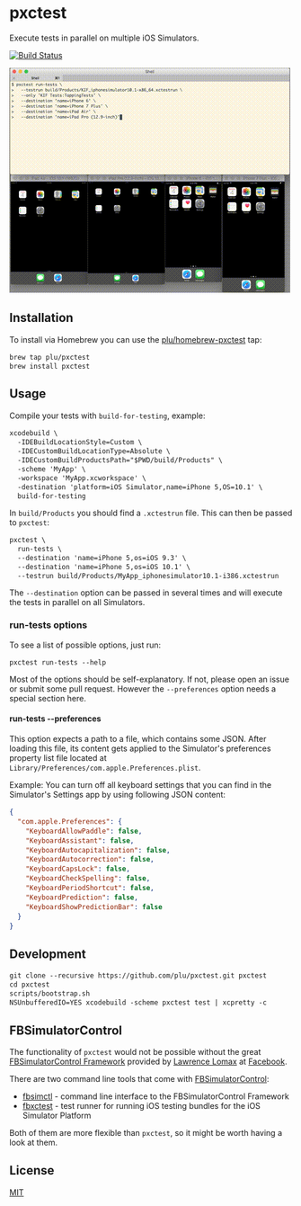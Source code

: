 # pxctest

Execute tests in parallel on multiple iOS Simulators.

[![Build Status](https://travis-ci.org/plu/pxctest.svg?branch=master)](https://travis-ci.org/plu/pxctest)

![screencast](static/screencast.gif?raw=true "screencast")

## Installation

To install via Homebrew you can use the [plu/homebrew-pxctest](https://github.com/plu/homebrew-pxctest) tap:

```shell
brew tap plu/pxctest
brew install pxctest
```

## Usage

Compile your tests with `build-for-testing`, example:

```shell
xcodebuild \
  -IDEBuildLocationStyle=Custom \
  -IDECustomBuildLocationType=Absolute \
  -IDECustomBuildProductsPath="$PWD/build/Products" \
  -scheme 'MyApp' \
  -workspace 'MyApp.xcworkspace' \
  -destination 'platform=iOS Simulator,name=iPhone 5,OS=10.1' \
  build-for-testing
```

In `build/Products` you should find a `.xctestrun` file. This can then be passed to `pxctest`:

```shell
pxctest \
  run-tests \
  --destination 'name=iPhone 5,os=iOS 9.3' \
  --destination 'name=iPhone 5,os=iOS 10.1' \
  --testrun build/Products/MyApp_iphonesimulator10.1-i386.xctestrun
```

The `--destination` option can be passed in several times and will execute the tests in parallel on all Simulators.

### run-tests options

To see a list of possible options, just run:

```shell
pxctest run-tests --help
```

Most of the options should be self-explanatory. If not, please open an issue or submit some pull request. However the `--preferences` option needs a special section here.

#### run-tests --preferences

This option expects a path to a file, which contains some JSON. After loading this file, its content gets applied to the Simulator's preferences property list file located at `Library/Preferences/com.apple.Preferences.plist`.

Example: You can turn off all keyboard settings that you can find in the Simulator's Settings app by using following JSON content:

```json
{
  "com.apple.Preferences": {
    "KeyboardAllowPaddle": false,
    "KeyboardAssistant": false,
    "KeyboardAutocapitalization": false,
    "KeyboardAutocorrection": false,
    "KeyboardCapsLock": false,
    "KeyboardCheckSpelling": false,
    "KeyboardPeriodShortcut": false,
    "KeyboardPrediction": false,
    "KeyboardShowPredictionBar": false
  }
}
```

## Development

```shell
git clone --recursive https://github.com/plu/pxctest.git pxctest
cd pxctest
scripts/bootstrap.sh
NSUnbufferedIO=YES xcodebuild -scheme pxctest test | xcpretty -c
```

## FBSimulatorControl

The functionality of `pxctest` would not be possible without the
great [FBSimulatorControl Framework](https://github.com/facebook/FBSimulatorControl)
provided by [Lawrence Lomax](https://github.com/lawrencelomax) at
[Facebook](https://github.com/facebook).

There are two command line tools that come with [FBSimulatorControl](https://github.com/facebook/FBSimulatorControl):

* [fbsimctl](https://github.com/facebook/FBSimulatorControl/tree/master/fbsimctl) - command line interface to the FBSimulatorControl Framework
* [fbxctest](https://github.com/facebook/FBSimulatorControl/tree/master/fbxctest) - test runner for running iOS testing bundles for the iOS Simulator Platform

Both of them are more flexible than `pxctest`, so it might be worth having a look at them.

## License

[MIT](LICENSE)
